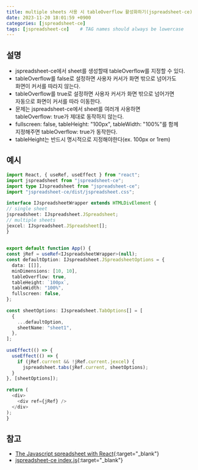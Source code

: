 ```yaml
---
title: multiple sheets 사용 시 tableOverflow 활성화하기(jspreadsheet-ce)
date: 2023-11-20 18:01:59 +0900
categories: [jspreadsheet-ce]
tags: [jspreadsheet-ce]    # TAG names should always be lowercase
---
```


## 설명
- jspreadsheet-ce에서 sheet를 생성할때 tableOverflow를 지정할 수 있다.  
- tableOverflow를  false로 설정하면 사용자 커서가 화면 밖으로 넘어가도  
  화면이 커서를 따라지 않는다.  
- tableOverflow를 true로 설정하면 사용자 커서가 화면 밖으로 넘어가면  
  자동으로 화면이 커서를 따라 이동한다.  
- 문제는 jspreadsheet-ce에서 sheet를 여러개 사용하면  
  tableOverflow: true가 제대로 동작하지 않는다.  
- fullscreen: false, tableHeight: "100px", tableWidth: "100%"를 함께   
  지정해주면 tableOverflow: true가 동작한다.  
- tableHeight는 반드시 명시적으로 지정해야한다(ex. 100px or 1rem)  

## 예시
```typescript  
import React, { useRef, useEffect } from "react";  
import jspreadsheet from "jspreadsheet-ce";  
import type IJspreadsheet from "jspreadsheet-ce";  
import "jspreadsheet-ce/dist/jspreadsheet.css";  
        
interface IJspreadsheetWrapper extends HTMLDivElement {  
// single sheet  
jspreadsheet: IJspreadsheet.JSpreadsheet;  
// multiple sheets  
jexcel: IJspreadsheet.JSpreadsheet[];  
}  
        
         
export default function App() {  
const jRef = useRef<IJspreadsheetWrapper>(null);  
const defaultOption: IJspreadsheet.JSpreadsheetOptions = {  
  data: [[]],  
  minDimensions: [10, 10],  
  tableOverflow: true,  
  tableHeight: `100px`,  
  tableWidth: "100%",  
  fullscreen: false,  
};  
        
const sheetOptions: IJspreadsheet.TabOptions[] = [  
  {  
    ...defaultOption,  
    sheetName: "sheet1",  
  },  
];  
        
useEffect(() => {  
  useEffect(() => {  
    if (jRef.current && !jRef.current.jexcel) {  
      jspreadsheet.tabs(jRef.current, sheetOptions);  
  }  
}, [sheetOptions]);  
         
return (  
  <div>  
    <div ref={jRef} />  
  </div>  
);  
}  
```  

## 참고
- [The Javascript spreadsheet with React](https://bossanova.uk/jspreadsheet/v4/examples/react){:target="_blank"}  
- [jspreadsheet-ce index.js](https://github.com/jspreadsheet/ce/blob/master/src/index.js){:target="_blank"}  
